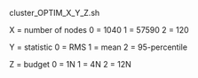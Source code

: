 
cluster_OPTIM_X_Y_Z.sh

X = number of nodes
    0 = 1040
    1 = 57590
    2 = 120

Y = statistic
    0 = RMS
    1 = mean
    2 = 95-percentile

Z = budget
    0 = 1N
    1 = 4N
    2 = 12N